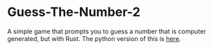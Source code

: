 # Guess-The-Number-2
A simple game that prompts you to guess a number that is computer generated, but with Rust. The python version of this is [here](https://github.com/ArhanCodes/Guess-The-Number).
